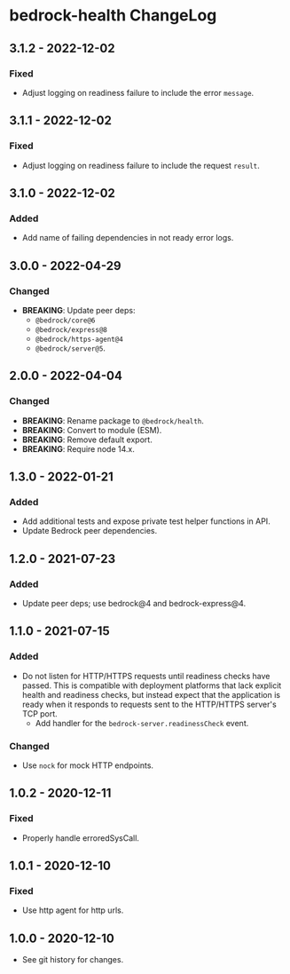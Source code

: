 # bedrock-health ChangeLog

## 3.1.2 - 2022-12-02

### Fixed
- Adjust logging on readiness failure to include the error `message`.

## 3.1.1 - 2022-12-02

### Fixed
- Adjust logging on readiness failure to include the request `result`.

## 3.1.0 - 2022-12-02

### Added
- Add name of failing dependencies in not ready error logs.

## 3.0.0 - 2022-04-29

### Changed
- **BREAKING**: Update peer deps:
  - `@bedrock/core@6`
  - `@bedrock/express@8`
  - `@bedrock/https-agent@4`
  - `@bedrock/server@5`.

## 2.0.0 - 2022-04-04

### Changed
- **BREAKING**: Rename package to `@bedrock/health`.
- **BREAKING**: Convert to module (ESM).
- **BREAKING**: Remove default export.
- **BREAKING**: Require node 14.x.

## 1.3.0 - 2022-01-21

### Added
- Add additional tests and expose private test helper functions in API.
- Update Bedrock peer dependencies.

## 1.2.0 - 2021-07-23

### Added
- Update peer deps; use bedrock@4 and bedrock-express@4.

## 1.1.0 - 2021-07-15

### Added
- Do not listen for HTTP/HTTPS requests until readiness checks have passed. This
  is compatible with deployment platforms that lack explicit health and
  readiness checks, but instead expect that the application is ready when it
  responds to requests sent to the HTTP/HTTPS server's TCP port.
  - Add handler for the `bedrock-server.readinessCheck` event.

### Changed
- Use `nock` for mock HTTP endpoints.

## 1.0.2 - 2020-12-11

### Fixed
- Properly handle erroredSysCall.

## 1.0.1 - 2020-12-10

### Fixed
- Use http agent for http urls.

## 1.0.0 - 2020-12-10

- See git history for changes.
